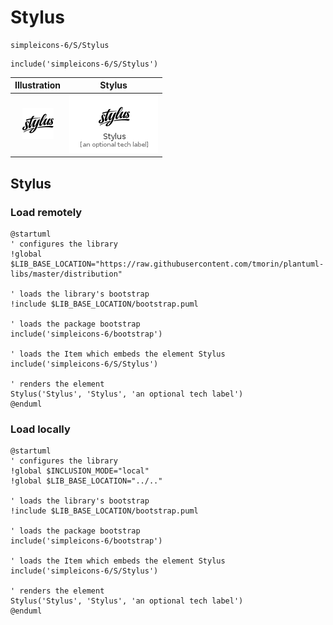 # Stylus


```text
simpleicons-6/S/Stylus
```

```text
include('simpleicons-6/S/Stylus')
```



| Illustration | Stylus |
| :---: | :---: |
| ![illustration for Illustration](../../simpleicons-6/S/Stylus.png) | ![illustration for Stylus](../../simpleicons-6/S/Stylus.Local.png) |




## Stylus

### Load remotely
```plantuml
@startuml
' configures the library
!global $LIB_BASE_LOCATION="https://raw.githubusercontent.com/tmorin/plantuml-libs/master/distribution"

' loads the library's bootstrap
!include $LIB_BASE_LOCATION/bootstrap.puml

' loads the package bootstrap
include('simpleicons-6/bootstrap')

' loads the Item which embeds the element Stylus
include('simpleicons-6/S/Stylus')

' renders the element
Stylus('Stylus', 'Stylus', 'an optional tech label')
@enduml
```

### Load locally
```plantuml
@startuml
' configures the library
!global $INCLUSION_MODE="local"
!global $LIB_BASE_LOCATION="../.."

' loads the library's bootstrap
!include $LIB_BASE_LOCATION/bootstrap.puml

' loads the package bootstrap
include('simpleicons-6/bootstrap')

' loads the Item which embeds the element Stylus
include('simpleicons-6/S/Stylus')

' renders the element
Stylus('Stylus', 'Stylus', 'an optional tech label')
@enduml
```

